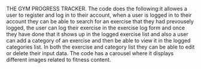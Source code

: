 THE GYM PROGRESS TRACKER.
The code does the following:it allowes a user to register and log in to their account, when a user is logged in to their account they can be able to search for an exercise that they had prevousely logged,
the user can log their exercise in the exercise log form and once they have done that it shows up in the logged exercise list and also 
a user can add a category of an exercise and then be able to view it in the logged categories list.
In both the exercise and category list they can be able to edit or delete their input data.
The code has a carousel where it displays different images related to fitness content.
